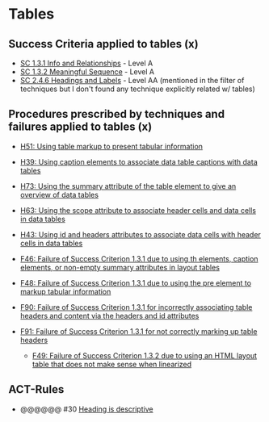 # Tables

## Success Criteria applied to tables (x)

- [SC 1.3.1 Info and Relationships](sc131.md) - Level A
- [SC 1.3.2 Meaningful Sequence](sc132.md) - Level A
- [SC 2.4.6 Headings and Labels](sc246.md) - Level AA (mentioned in the filter of techniques but I don't found any technique explicitly related w/ tables)

## Procedures prescribed by techniques and failures applied to tables (x)

- [H51: Using table markup to present tabular information](h51.md)
- [H39: Using caption elements to associate data table captions with data tables](h39.md)
- [H73: Using the summary attribute of the table element to give an overview of data tables](h73.md)
- [H63: Using the scope attribute to associate header cells and data cells in data tables](h63.md)
- [H43: Using id and headers attributes to associate data cells with header cells in data tables](h43.md)
- [F46: Failure of Success Criterion 1.3.1 due to using th elements, caption elements, or non-empty summary attributes in layout tables](f46.md)
- [F48: Failure of Success Criterion 1.3.1 due to using the pre element to markup tabular information](f48.md)
- [F90: Failure of Success Criterion 1.3.1 for incorrectly associating table headers and content via the headers and id attributes](f90.md)
- [F91: Failure of Success Criterion 1.3.1 for not correctly marking up table headers](f91.md)

  - [F49: Failure of Success Criterion 1.3.2 due to using an HTML layout table that does not make sense when linearized](f49.md)


## ACT-Rules

- @@@@@@ #30 [Heading is descriptive](https://act-rules.github.io/rules/b49b2e)
